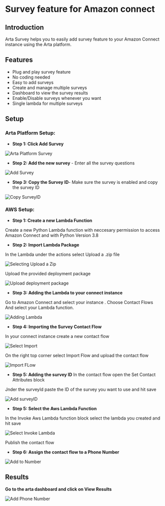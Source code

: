 # Survey feature for Amazon connect

## Introduction

Arta Survey helps you to easily add survey feature to your Amazon Connect instance using the Arta platform.

## Features

- Plug and play survey feature
- No coding needed
- Easy to add surveys
- Create and manage multiple surveys
- Dashboard to view the survey results
- Enable/Disable surveys whenever you want 
- Single lambda for multiple surveys


<!-- | Free Connector        | Paid Connector           |
| ------------- |:-------------:|
| Call Logs      | Call Logs |
| Contacts with search      | Contacts with search      |
| Save contact | Save contact      |
|  | Multilanguage     | -->

## Setup

### Arta Platform Setup:

- **Step 1: Click Add Survey** 

![Arta Platform Survey](images/Arta.png "Arta Add survey")

- **Step 2: Add the new survey** - Enter all the survey questions

![Add Survey](images/ArtaAdd.png "Arta Add survey")

- **Step 3: Copy the Survey ID**- Make sure the survey is enabled and copy the survey ID

![Copy SurveyID](images/surveyid.png "Arta Add ")


### AWS Setup:

- **Step 1: Create a new Lambda Function** 

Create a new Python Lambda function with neccesary permission to access Amazon Connect and with Python Version 3.8

- **Step 2: Import Lambda Package** 

In the Lambda under the actions select Upload a .zip file

![Selecting Upload a Zip](images/upload.png "Arta Add survey")

Upload the provided deployment package 

![Upload deployment package](images/file.png "Arta Add survey")

- **Step 3: Adding the Lambda to your connect instance** 

Go to Amazon Connect and select your instance . Choose Contact Flows And select your Lambda function.

![Adding Lambda](images/lambda.png "Adding Lambda")

- **Step 4: Importing the Survey Contact Flow** 

In your connect instance create a new contact flow

![Select Import](images/create.png "Select Import")

On the right top corner select Import Flow and upload the contact flow

![Import FLow](images/import.png "Import Flow")

- **Step 5: Adding the survey ID**
In the contact flow open the Set Contact Attributes block

Jnder the surveyId paste the ID of the survey you want to use and hit save

![Add surveyID](images/ID.png "Add surveyID")



- **Step 5: Select the Aws Lambda Function**

In the Invoke Aws Lambda function block select the lambda you created and hit save

![Select Invoke Lambda](images/selectlambda.png "Select Invoke Lambda")


Publish the contact flow

- **Step 6: Assign the contact flow to a Phone Number**

![Add to Number](images/phonenum.png "Add to number")





## Results

**Go to the arta dashboard and click on View Results**

![Add Phone Number](images/viewresults.png "Select Lambda")








